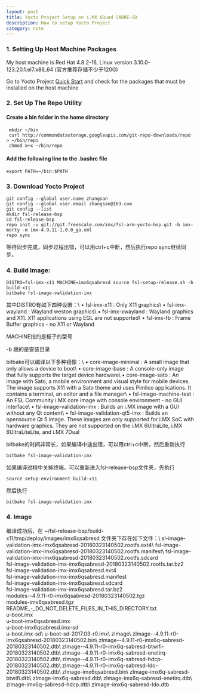 ```yaml
---
layout: post
title: Yocto Project Setup on i.MX 6Quad SABRE-SD
description: How to setup Yocto Project
category: note
---
```


### 1. Setting Up Host Machine Packages

My host machine is Red Hat 4.8.2-16, Linux version 3.10.0-123.20.1.el7.x86_64  (官方推荐存储不少于120G)

Go to Yocto Project [Quick Start](https://www.yoctoproject.org/docs/current/ref-manual/ref-manual.html) and check for the packages that must be installed on the host machine


### 2. Set Up The Repo Utility

#### Create a bin folder in the home directory

```
 mkdir ~/bin
 curl http://commondatastorage.googleapis.com/git-repo-downloads/repo > ~/bin/repo
 chmod a+x ~/bin/repo
```

#### Add the following line to the .bashrc file

```
export PATH=~/bin:$PATH
```

### 3. Download Yocto Project

```
git config --global user.name zhangsan
git config --global user.email zhangsan@163.com
git config --list 
mkdir fsl-release-bsp
cd fsl-release-bsp
repo init -u git://git.freescale.com/imx/fsl-arm-yocto-bsp.git -b imx-morty -m imx-4.9.11-1.0.0_ga.xml
repo sync
```

等待同步完成，同步过程出错，可以用ctrl+c中断，然后执行repo sync继续同步。

### 4. Build Image:

```
DISTRO=fsl-imx-x11 MACHINE=imx6qsabresd source fsl-setup-release.sh -b build-x11
bitbake fsl-image-validation-imx
```

其中DISTRO有如下四种设置：\\
• fsl-imx-x11 : Only X11 graphics\\
• fsl-imx-wayland : Wayland weston graphics\\
• fsl-imx-xwayland : Wayland graphics and X11. X11 applications using EGL are not supported\\
• fsl-imx-fb : Frame Buffer graphics - no X11 or Wayland


MACHINE指的是板子的型号

-b 跟的是安装目录

bitbake可以编译以下多种镜像：\\
• core-image-minimal : A small image that only allows a device to boot\\
• core-image-base : A console-only image that fully supports the target device hardware\\
• core-image-sato : An image with Sato, a mobile environment and visual style for mobile devices. The image supports X11 with a Sato theme and uses Pimlico applications. It contains a terminal, an editor and a file manager\\
• fsl-image-machine-test : An FSL Community i.MX core image with console environment - no GUI interface\\
• fsl-image-validation-imx : Builds an i.MX image with a GUI without any Qt content\\
• fsl-image-validation-qt5-imx : Builds an opensource Qt 5 image. These images are only supported for i.MX SoC with hardware graphics. They are not supported on the i.MX 6UltraLite, i.MX 6UltraLiteLite, and i.MX 7Dual


bitbake的时间非常长，如果编译中途出错，可以用ctrl+c中断，然后重新执行 

```
bitbake fsl-image-validation-imx
```

如果编译过程中关掉终端，可以重新进入fsl-release-bsp文件夹，先执行 

```
source setup-environment build-x11
```

然后执行 

```
bitbake fsl-image-validation-imx
````

### 4. Image
编译成功后，在 ~/fsl-release-bsp/build-x11/tmp/deploy/images/imx6qsabresd 文件夹下存在如下文件：\\
sl-image-validation-imx-imx6qsabresd-20180323140502.rootfs.ext4\\
fsl-image-validation-imx-imx6qsabresd-20180323140502.rootfs.manifest\\
fsl-image-validation-imx-imx6qsabresd-20180323140502.rootfs.sdcard  
fsl-image-validation-imx-imx6qsabresd-20180323140502.rootfs.tar.bz2  
fsl-image-validation-imx-imx6qsabresd.ext4                            
fsl-image-validation-imx-imx6qsabresd.manifest                        
fsl-image-validation-imx-imx6qsabresd.sdcard                         
fsl-image-validation-imx-imx6qsabresd.tar.bz2                         
modules--4.9.11-r0-imx6qsabresd-20180323140502.tgz                   
modules-imx6qsabresd.tgz                                            
README_-_DO_NOT_DELETE_FILES_IN_THIS_DIRECTORY.txt                
u-boot.imx                                                       
u-boot-imx6qsabresd.imx                                           
u-boot-imx6qsabresd.imx-sd                                           
u-boot.imx-sd\\
u-boot-sd-2017.03-r0.imx\\
zImage\\
zImage--4.9.11-r0-imx6qsabresd-20180323140502.bin\\
zImage--4.9.11-r0-imx6q-sabresd-20180323140502.dtb\\
zImage--4.9.11-r0-imx6q-sabresd-btwifi-20180323140502.dtb\\
zImage--4.9.11-r0-imx6q-sabresd-enetirq-20180323140502.dtb\\
zImage--4.9.11-r0-imx6q-sabresd-hdcp-20180323140502.dtb\\
zImage--4.9.11-r0-imx6q-sabresd-ldo-20180323140502.dtb\\
zImage-imx6qsabresd.bin\\
zImage-imx6q-sabresd-btwifi.dtb\\
zImage-imx6q-sabresd.dtb\\
zImage-imx6q-sabresd-enetirq.dtb\\
zImage-imx6q-sabresd-hdcp.dtb\\
zImage-imx6q-sabresd-ldo.dtb

